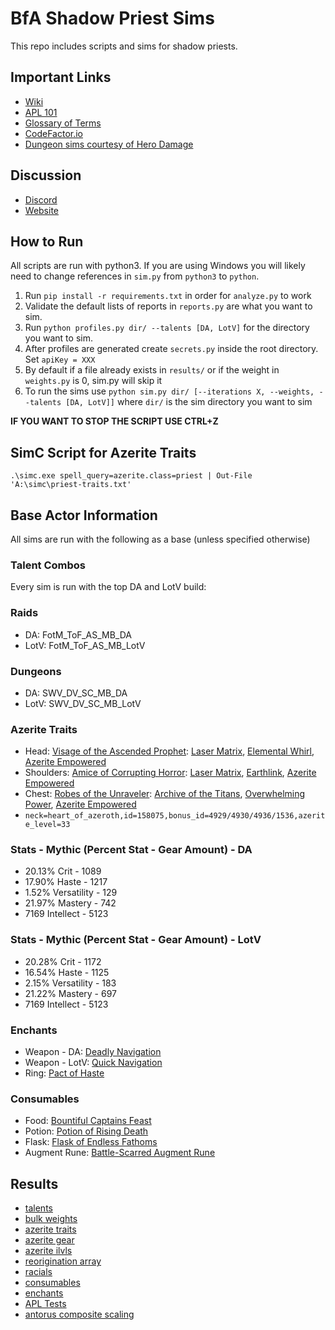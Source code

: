 # BfA Shadow Priest Sims

This repo includes scripts and sims for shadow priests.

## Important Links
- [Wiki](https://github.com/WarcraftPriests/bfa-shadow-priest/wiki)
- [APL 101](https://github.com/WarcraftPriests/bfa-shadow-priest/wiki/APLs-101)
- [Glossary of Terms](https://github.com/WarcraftPriests/bfa-shadow-priest/wiki/Glossary)
- [CodeFactor.io](https://www.codefactor.io/repository/github/warcraftpriests/bfa-shadow-priest)
- [Dungeon sims courtesy of Hero Damage](https://www.herodamage.com)

## Discussion
- [Discord](https://discord.gg/WarcraftPriests)
- [Website](https://warcraftpriests.com/)

## How to Run
All scripts are run with python3. If you are using Windows you will likely need to change references in `sim.py` from `python3` to `python`.

1. Run `pip install -r requirements.txt` in order for `analyze.py` to work
2. Validate the default lists of reports in `reports.py` are what you want to sim.
3. Run `python profiles.py dir/ --talents [DA, LotV]` for the directory you want to sim.
4. After profiles are generated create `secrets.py` inside the root directory. Set `apiKey = XXX`
5. By default if a file already exists in `results/` or if the weight in `weights.py` is 0, sim.py will skip it
6. To run the sims use `python sim.py dir/ [--iterations X, --weights, --talents [DA, LotV]]` where `dir/` is the sim directory you want to sim

**IF YOU WANT TO STOP THE SCRIPT USE CTRL+Z**

## SimC Script for Azerite Traits
```
.\simc.exe spell_query=azerite.class=priest | Out-File 'A:\simc\priest-traits.txt'
```

## Base Actor Information
All sims are run with the following as a base (unless specified otherwise)

### Talent Combos
Every sim is run with the top DA and LotV build:
### Raids
- DA: FotM_ToF_AS_MB_DA
- LotV: FotM_ToF_AS_MB_LotV
### Dungeons
- DA: SWV_DV_SC_MB_DA
- LotV: SWV_DV_SC_MB_LotV

### Azerite Traits
- Head: [Visage of the Ascended Prophet](https://www.wowhead.com/item=160719/visage-of-the-ascended-prophet&bonus=4822:1477): [Laser Matrix](https://www.wowhead.com/spell=280707/laser-matrix), [Elemental Whirl](https://www.wowhead.com/spell=270667/elemental-whirl), [Azerite Empowered](https://bfa.wowhead.com/spell=263978/azerite-empowered)
- Shoulders: [Amice of Corrupting Horror](https://www.wowhead.com/item=160726/amice-of-corrupting-horror&bonus=4822:1477): [Laser Matrix](https://www.wowhead.com/spell=280707/laser-matrix), [Earthlink](https://www.wowhead.com/spell=279926/earthlink), [Azerite Empowered](https://bfa.wowhead.com/spell=263978/azerite-empowered)
- Chest: [Robes of the Unraveler](https://bfa.wowhead.com/item=160614/robes-of-the-unraveler&bonus=4822:1477&azerite-powers=5:405:30:44:13): [Archive of the Titans](https://www.wowhead.com/spell=280709/archive-of-the-titans), [Overwhelming Power](https://bfa.wowhead.com/spell=271705/overwhelming-power), [Azerite Empowered](https://bfa.wowhead.com/spell=263978/azerite-empowered)
- `neck=heart_of_azeroth,id=158075,bonus_id=4929/4930/4936/1536,azerite_level=33`

### Stats - Mythic (Percent Stat - Gear Amount) - DA
- 20.13% Crit - 1089
- 17.90% Haste - 1217
- 1.52% Versatility - 129
- 21.97% Mastery - 742
- 7169 Intellect - 5123

### Stats - Mythic (Percent Stat - Gear Amount) - LotV
- 20.28% Crit - 1172
- 16.54% Haste - 1125
- 2.15% Versatility - 183
- 21.22% Mastery - 697
- 7169 Intellect - 5123

### Enchants
- Weapon - DA: [Deadly Navigation](https://www.wowhead.com/spell=268905/deadly-navigation)
- Weapon - LotV: [Quick Navigation](https://www.wowhead.com/spell=268894/weapon-enchant-quick-navigation)
- Ring: [Pact of Haste](https://www.wowhead.com/item=153443/enchant-ring-pact-of-haste)

### Consumables
- Food: [Bountiful Captains Feast](https://bfa.wowhead.com/item=156526/bountiful-captains-feast)
- Potion: [Potion of Rising Death](https://www.wowhead.com/item=152559/potion-of-rising-death)
- Flask: [Flask of Endless Fathoms](https://www.wowhead.com/item=152639/flask-of-endless-fathoms)
- Augment Rune: [Battle-Scarred Augment Rune](https://www.wowhead.com/item=160053/battle-scarred-augment-rune)

## Results
- [talents](https://github.com/WarcraftPriests/bfa-shadow-priest/tree/master/talents)
- [bulk weights](https://github.com/WarcraftPriests/bfa-shadow-priest/tree/master/stats)
- [azerite traits](https://github.com/WarcraftPriests/bfa-shadow-priest/tree/master/azerite-traits)
- [azerite gear](https://github.com/WarcraftPriests/bfa-shadow-priest/tree/master/azerite-gear)
- [azerite ilvls](https://github.com/WarcraftPriests/bfa-shadow-priest/tree/master/azerite-trait-ilvls)
- [reorigination array](https://github.com/WarcraftPriests/bfa-shadow-priest/tree/master/azerite-traits-ra)
- [racials](https://github.com/WarcraftPriests/bfa-shadow-priest/tree/master/racials)
- [consumables](https://github.com/WarcraftPriests/bfa-shadow-priest/tree/master/consumables)
- [enchants](https://github.com/WarcraftPriests/bfa-shadow-priest/tree/master/enchants)
- [APL Tests](https://github.com/WarcraftPriests/bfa-shadow-priest/tree/master/apl)
- [antorus composite scaling](https://docs.google.com/spreadsheets/d/1xfME0P6LKmI541Ma6NE7b5XahWu-rxdFUSHy0Y-MoCM/edit?usp=sharing)
